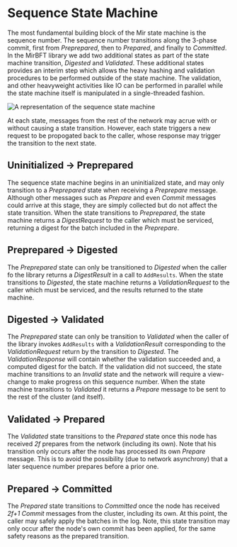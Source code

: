 # Sequence State Machine

The most fundamental building block of the Mir state machine is the sequence number.  The sequence number transitions along the 3-phase commit, first from *Preprepared*, then to *Prepared*, and finally to *Committed*.  In the MirBFT library we add two additional states as part of the state machine transition, *Digested* and *Validated*.  These additional states provides an interim step which allows the heavy hashing and validation procedures to be performed outside of the state machine.  The validation, and other heavyweight activities like IO can be performed in parallel while the state machine itself is manipulated in a single-threaded fashion.

![A representation of the sequence state machine](http://yuml.me/diagram/plain/activity/(start)->(Preprepared)->(Digested)->(Validated)->(Prepared)->(Committed),(Digested)->(Invalid),(Validated))

At each state, messages from the rest of the network may acrue with or without causing a state transition.  However, each state triggers a new request to be propogated back to the caller, whose response may trigger the transition to the next state.

## Uninitialized -> Preprepared

The sequence state machine begins in an uninitialized state, and may only transition to a *Preprepared* state when receiving a _Preprepare_ message.  Although other messages such as _Prepare_ and even _Commit_ messages could arrive at this stage, they are simply collected but do not affect the state transition.  When the state transitions to *Preprepared*, the state machine returns a _DigestRequest_ to the caller which must be serviced, returning a digest for the batch included in the _Preprepare_.

## Preprepared -> Digested
The *Preprepared* state can only be transitioned to *Digested* when the caller fo the library returns a *DigestResult* in a call to `AddResults`.  When the state transitions to *Digested*, the state machine returns a _ValidationRequest_ to the caller which must be serviced, and the results returned to the state machine.

## Digested -> Validated

The *Preprepared* state can only be transition to *Validated* when the caller of the library invokes `AddResults` with a _ValidationResult_ corresponding to the _ValidationRequest_ return by the transition to *Digested*.  The _ValidationResponse_ will contain whether the validation succeeded and, a computed digest for the batch.  If the validation did not succeed, the state machine transitions to an *Invalid* state and the network will require a view-change to make progress on this sequence number.  When the state machine transitions to *Validated* it returns a _Prepare_ message to be sent to the rest of the cluster (and itself).

## Validated -> Prepared

The *Validated* state transitions to the *Prepared* state once this node has received _2f_ prepares from the network (including its own).  Note that his transition only occurs after the node has processed its own  _Prepare_ message.  This is to avoid the possibility (due to network asynchrony) that a later sequence number prepares before a prior one.

## Prepared -> Committed

The *Prepared* state transitions to *Committed* once the node has received _2f+1_ _Commit_ messages from the cluster, including its own.  At this point, the caller may safely apply the batches in the log.  Note, this state transition may only occur after the node's own commit has been applied, for the same safety reasons as the prepared transition.
